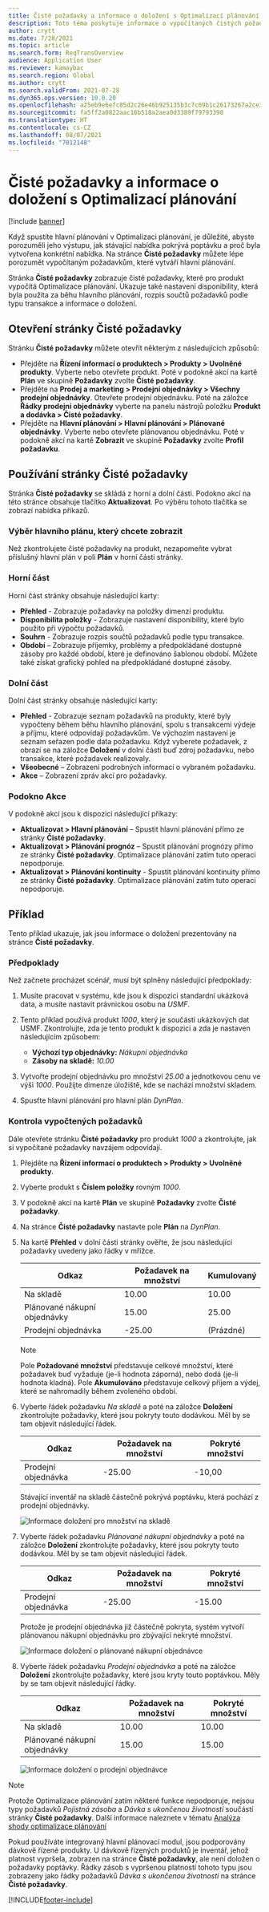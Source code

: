 ```yaml
---
title: Čisté požadavky a informace o doložení s Optimalizací plánování
description: Toto téma poskytuje informace o vypočítaných čistých požadavcích a informacích o doložení v Optimalizaci plánování.
author: crytt
ms.date: 7/28/2021
ms.topic: article
ms.search.form: ReqTransOverview
audience: Application User
ms.reviewer: kamaybac
ms.search.region: Global
ms.author: crytt
ms.search.validFrom: 2021-07-28
ms.dyn365.ops.version: 10.0.20
ms.openlocfilehash: a25eb9e6efc85d2c26e46b925135b3c7c69b1c26173267a2ce3f001f35fd0bab
ms.sourcegitcommit: fa5ff2a0822aac16b518a2aea0d3389f79793390
ms.translationtype: HT
ms.contentlocale: cs-CZ
ms.lasthandoff: 08/07/2021
ms.locfileid: "7012148"
---
```

# <a name="net-requirements-and-pegging-information-with-planning-optimization"></a>Čisté požadavky a informace o doložení s Optimalizací plánování

[!include [banner](../../includes/banner.md)]

Když spustíte hlavní plánování v Optimalizaci plánování, je důležité, abyste porozuměli jeho výstupu, jak stávající nabídka pokrývá poptávku a proč byla vytvořena konkrétní nabídka. Na stránce **Čisté požadavky** můžete lépe porozumět vypočítaným požadavkům, které vytváří hlavní plánování.

Stránka **Čisté požadavky** zobrazuje čisté požadavky, které pro produkt vypočítá Optimalizace plánování. Ukazuje také nastavení disponibility, která byla použita za běhu hlavního plánování, rozpis součtů požadavků podle typu transakce a informace o doložení.

## <a name="open-the-net-requirements-page"></a>Otevření stránky Čisté požadavky

Stránku **Čisté požadavky** můžete otevřít některým z následujících způsobů:

- Přejděte na **Řízení informací o produktech \> Produkty \> Uvolněné produkty**. Vyberte nebo otevřete produkt. Poté v podokně akcí na kartě **Plán** ve skupině **Požadavky** zvolte **Čisté požadavky**.
- Přejděte na **Prodej a marketing \> Prodejní objednávky \> Všechny prodejní objednávky**. Otevřete prodejní objednávku. Poté na záložce **Řádky prodejní objednávky** vyberte na panelu nástrojů položku **Produkt a dodávka \> Čisté požadavky**.
- Přejděte na **Hlavní plánování \> Hlavní plánování \> Plánované objednávky**. Vyberte nebo otevřete plánovanou objednávku. Poté v podokně akcí na kartě **Zobrazit** ve skupině **Požadavky** zvolte **Profil požadavku**.

## <a name="use-the-net-requirements-page"></a>Používání stránky Čisté požadavky

Stránka **Čisté požadavky** se skládá z horní a dolní části. Podokno akcí na této stránce obsahuje tlačítko **Aktualizovat**. Po výběru tohoto tlačítka se zobrazí nabídka příkazů.

### <a name="select-a-master-plan-to-view"></a>Výběr hlavního plánu, který chcete zobrazit

Než zkontrolujete čisté požadavky na produkt, nezapomeňte vybrat příslušný hlavní plán v poli **Plán** v horní části stránky.

### <a name="upper-section"></a>Horní část

Horní část stránky obsahuje následující karty:

- **Přehled** - Zobrazuje požadavky na položky dimenzí produktu.
- **Disponibilita položky** - Zobrazuje nastavení disponibility, které bylo použito při výpočtu požadavků.
- **Souhrn** - Zobrazuje rozpis součtů požadavků podle typu transakce.
- **Období** – Zobrazuje příjemky, problémy a předpokládané dostupné zásoby pro každé období, které je definováno šablonou období. Můžete také získat grafický pohled na předpokládané dostupné zásoby.

### <a name="lower-section"></a>Dolní část

Dolní část stránky obsahuje následující karty:

- **Přehled** - Zobrazuje seznam požadavků na produkty, které byly vypočteny během běhu hlavního plánování, spolu s transakcemi výdeje a příjmu, které odpovídají požadavkům. Ve výchozím nastavení je seznam seřazen podle data požadavku. Když vyberete požadavek, z obrazí se na záložce **Doložení** v dolní části buď zdroj požadavku, nebo transakce, které požadavek realizovaly.
- **Všeobecné** – Zobrazení podrobných informací o vybraném požadavku.
- **Akce** – Zobrazení zpráv akcí pro požadavky.

### <a name="the-action-pane"></a>Podokno Akce

V podokně akcí jsou k dispozici následující příkazy:

- **Aktualizovat \> Hlavní plánování** – Spustit hlavní plánování přímo ze stránky **Čisté požadavky**.
- **Aktualizovat \> Plánování prognóz** – Spustit plánování prognózy přímo ze stránky **Čisté požadavky**. Optimalizace plánování zatím tuto operaci nepodporuje.
- **Aktualizovat \> Plánování kontinuity** - Spustit plánování kontinuity přímo ze stránky **Čisté požadavky**. Optimalizace plánování zatím tuto operaci nepodporuje.

## <a name="example-scenario"></a>Příklad

Tento příklad ukazuje, jak jsou informace o doložení prezentovány na stránce **Čisté požadavky**.

### <a name="prerequisites"></a>Předpoklady

Než začnete procházet scénář, musí být splněny následující předpoklady:

1. Musíte pracovat v systému, kde jsou k dispozici standardní ukázková data, a musíte nastavit právnickou osobu na *USMF*.
2. Tento příklad používá produkt *1000*, který je součástí ukázkových dat USMF. Zkontrolujte, zda je tento produkt k dispozici a zda je nastaven následujícím způsobem:

    - **Výchozí typ objednávky:** *Nákupní objednávka*
    - **Zásoby na skladě:** *10.00*

3. Vytvořte prodejní objednávku pro množství *25.00* a jednotkovou cenu ve výši *1000*. Použijte dimenze úložiště, kde se nachází množství skladem.
4. Spusťte hlavní plánování pro hlavní plán *DynPlan*.

### <a name="review-the-calculated-requirements"></a>Kontrola vypočtených požadavků

Dále otevřete stránku **Čisté požadavky** pro produkt *1000* a zkontrolujte, jak si vypočítané požadavky navzájem odpovídají.

1. Přejděte na **Řízení informací o produktech \> Produkty \> Uvolněné produkty**.
1. Vyberte produkt s **Číslem položky** rovným *1000*.
1. V podokně akcí na kartě **Plán** ve skupině **Požadavky** zvolte **Čisté požadavky**.
1. Na stránce **Čisté požadavky** nastavte pole **Plán** na *DynPlan*.
1. Na kartě **Přehled** v dolní části stránky ověřte, že jsou následující požadavky uvedeny jako řádky v mřížce.

    | Odkaz | Požadavek na množství | Kumulovaný |
    |---|---|---|
    | Na skladě | 10.00 | 10.00 |
    | Plánované nákupní objednávky | 15.00 | 25.00 |
    | Prodejní objednávka | -25.00 | (Prázdné) |

    > [!NOTE]
    > Pole **Požadované množství** představuje celkové množství, které požadavek buď vyžaduje (je-li hodnota záporná), nebo dodá (je-li hodnota kladná). Pole **Akumulováno** představuje celkový příjem a výdej, které se nahromadily během zvoleného období.

1. Vyberte řádek požadavku *Na skladě* a poté na záložce **Doložení** zkontrolujte požadavky, které jsou pokryty touto dodávkou. Měl by se tam objevit následující řádek.

    | Odkaz | Požadavek na množství | Pokryté množství |
    |---|---|---|
    | Prodejní objednávka | -25.00 | -10,00 |

    Stávající inventář na skladě částečně pokrývá poptávku, která pochází z prodejní objednávky.

    ![Informace doložení pro množství na skladě](media/pegging-on-hand.png "Informace doložení pro množství na skladě")

1. Vyberte řádek požadavku *Plánované nákupní objednávky* a poté na záložce **Doložení** zkontrolujte požadavky, které jsou pokryty touto dodávkou. Měl by se tam objevit následující řádek.

    | Odkaz | Požadavek na množství | Pokryté množství |
    |---|---|---|
    | Prodejní objednávka | -25.00 | -15.00 |

    Protože je prodejní objednávka již částečně pokryta, systém vytvoří plánovanou nákupní objednávku pro zbývající nekryté množství.

    ![Informace doložení o plánované nákupní objednávce](media/pegging-planned-purchase-order.png "Informace doložení o plánované nákupní objednávce")

1. Vyberte řádek požadavku *Prodejní objednávka* a poté na záložce **Doložení** zkontrolujte požadavky, které jsou kryty touto poptávkou. Měly by se tam objevit následující řádky.

    | Odkaz | Požadavek na množství | Pokryté množství |
    |---|---|---|
    | Na skladě | 10.00 | 10.00 |
    | Plánované nákupní objednávky | 15.00 | 15.00 |

    ![Informace doložení o prodejní objednávce](media/pegging-planned-purchase-order.png "Informace doložení o prodejní objednávce")

> [!NOTE]
> Protože Optimalizace plánování zatím některé funkce nepodporuje, nejsou typy požadavků *Pojistná zásoba* a *Dávka s ukončenou životností* součástí stránky **Čisté požadavky**. Další informace naleznete v tématu [Analýza shody optimalizace plánování](planning-optimization-fit-analysis.md)
>
> Pokud používáte integrovaný hlavní plánovací modul, jsou podporovány dávkově řízené produkty. U dávkově řízených produktů je inventář, jehož platnost vypršela, zobrazen na stránce **Čisté požadavky**, ale není doložen o požadavky poptávky. Řádky zásob s vypršenou platností tohoto typu jsou zobrazeny jako řádky požadavků *Dávka s ukončenou životností* na stránce **Čisté požadavky**.

[!INCLUDE[footer-include](../../../includes/footer-banner.md)]
